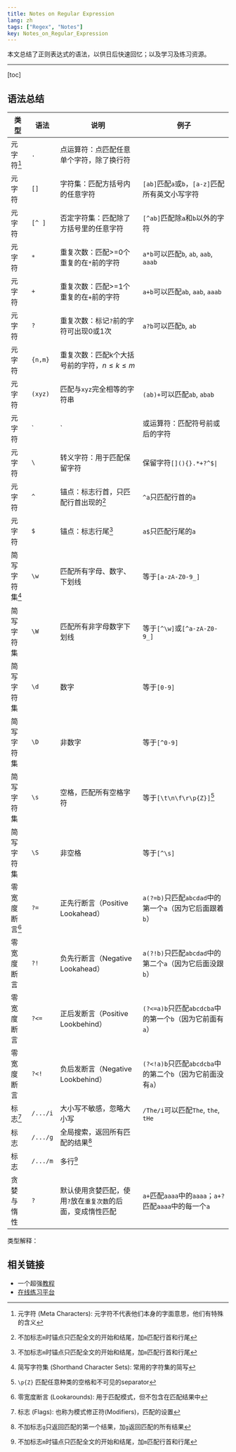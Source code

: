 ```yaml
---
title: Notes on Regular Expression
lang: zh
tags: ["Regex", "Notes"]
key: Notes_on_Regular_Expression
---
```


 本文总结了正则表达式的语法，以供日后快速回忆；以及学习及练习资源。

<!--more-->

---

[toc]

## 语法总结

| 类型           | 语法     | 说明                                                        | 例子                                                       |
| -------------- | -------- | ----------------------------------------------------------- | ---------------------------------------------------------- |
| 元字符[^1]     | `.`      | 点运算符：点匹配任意单个字符，除了换行符                    |                                                            |
| 元字符         | `[]`     | 字符集：匹配方括号内的任意字符                              | `[ab]`匹配`a`或`b`，`[a-z]`匹配所有英文小写字符            |
| 元字符         | `[^ ]`   | 否定字符集：匹配除了方括号里的任意字符                      | `[^ab]`匹配除`a`和`b`以外的字符                            |
| 元字符         | `*`      | 重复次数：匹配>=0个重复的在`*`前的字符                      | `a*b`可以匹配`b`, `ab`, `aab`, `aaab`                      |
| 元字符         | `+`      | 重复次数：匹配>=1个重复的在`+`前的字符                      | `a+b`可以匹配`ab`, `aab`, `aaab`                           |
| 元字符         | `?`      | 重复次数：标记`?`前的字符可出现0或1次                       | `a?b`可以匹配`b`, `ab`                                     |
| 元字符         | `{n,m}`  | 重复次数：匹配k个大括号前的字符，$n\le k\le m$              |                                                            |
| 元字符         | `(xyz)`  | 匹配与`xyz`完全相等的字符串                                 | `(ab)+`可以匹配`ab`, `abab`                                |
| 元字符         | `|`      | 或运算符：匹配符号前或后的字符                              | `(ab|cd)`可以匹配`ab`, `cd`                                |
| 元字符         | `\`      | 转义字符：用于匹配保留字符                                  | 保留字符`[](){}.*+?^$\|`                                   |
| 元字符         | `^`      | 锚点：标志行首，只匹配行首出现的[^m]                        | `^a`只匹配行首的`a`                                        |
| 元字符         | `$`      | 锚点：标志行尾[^m]                                          | `a$`只匹配行尾的`a`                                        |
| 简写字符集[^2] | `\w`     | 匹配所有字母、数字、下划线                                  | 等于`[a-zA-Z0-9_]`                                         |
| 简写字符集     | `\W`     | 匹配所有非字母数字下划线                                    | 等于`[^\w]`或`[^a-zA-Z0-9_]`                               |
| 简写字符集     | `\d`     | 数字                                                        | 等于`[0-9]`                                                |
| 简写字符集     | `\D`     | 非数字                                                      | 等于`[^0-9]`                                               |
| 简写字符集     | `\s`     | 空格，匹配所有空格字符                                      | 等于`[\t\n\f\r\p{Z}]`[^a]                                  |
| 简写字符集     | `\S`     | 非空格                                                      | 等于`[^\s]`                                                |
| 零宽度断言[^3] | `?=`     | 正先行断言（Positive Lookahead）                            | `a(?=b)`只匹配`abcdad`中的第一个`a`（因为它后面跟着`b`）   |
| 零宽度断言     | `?!`     | 负先行断言（Negative Lookahead）                            | `a(?!b)`只匹配`abcdad`中的第二个`a`（因为它后面没跟`b`）   |
| 零宽度断言     | `?<=`    | 正后发断言（Positive Lookbehind）                           | `(?<=a)b`只匹配`abcdcba`中的第一个`b`（因为它前面有`a`）   |
| 零宽度断言     | `?<!`    | 负后发断言（Negative Lookbehind）                           | `(?<!a)b`只匹配`abcdcba`中的第二个`b`（因为它前面没有`a`） |
| 标志[^4]       | `/.../i` | 大小写不敏感，忽略大小写                                    | `/The/i`可以匹配`The`, `the`, `tHe`                        |
| 标志           | `/.../g` | 全局搜索，返回所有匹配的结果[^g]                            |                                                            |
| 标志           | `/.../m` | 多行[^m]                                                    |                                                            |
| 贪婪与惰性     | `?`      | 默认使用贪婪匹配，使用`?`放在`重复次数`的后面，变成惰性匹配 | `a+`匹配`aaaa`中的`aaaa`；`a+?`匹配`aaaa`中的每一个`a`     |

类型解释：

[^1]: 元字符 (Meta Characters): 元字符不代表他们本身的字面意思，他们有特殊的含义
[^2]: 简写字符集 (Shorthand Character Sets): 常用的字符集的简写
[^3]: 零宽度断言 (Lookarounds): 用于匹配模式，但不包含在匹配结果中
[^4]: 标志 (Flags): 也称为模式修正符(Modifiers)，匹配的设置
[^a]: `\p{Z}` 匹配任意种类的空格和不可见的separator
[^g]: 不加标志`g`只返回匹配的第一个结果，加`g`返回匹配的所有结果
[^m]: 不加标志`m`时锚点只匹配全文的开始和结尾，加`m`匹配行首和行尾

## 相关链接

- 一个超强[教程](https://github.com/ziishaned/learn-regex/blob/master/translations/README-cn.md)
- [在线练习平台](https://regex101.com/)
